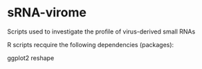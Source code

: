 # sRNA-virome
Scripts used to investigate the profile of virus-derived small RNAs




R scripts recquire the following dependencies (packages):

ggplot2
reshape
